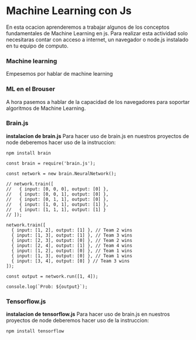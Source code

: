# Machine Learning con Js
En esta ocacion aprenderemos a trabajar algunos de los conceptos fundamentales de Machine Learning en js. Para realizar esta actividad solo necesitaras contar con acceso a internet, un navegador o node.js instalado en tu equipo de computo.

### Machine learning
Empesemos por hablar de machine learning

### ML en el Brouser
A hora pasemos a hablar de la capacidad de los navegadores para soportar algoritmos de Machine Learning.

### Brain.js
**instalacion de brain.js**
Para hacer uso de brain.js en nuestros proyectos de node deberemos hacer uso de la instruccion:
```
npm install brain
```



```
const brain = require('brain.js');

const network = new brain.NeuralNetwork();

// network.train([
//   { input: [0, 0, 0], output: [0] },
//   { input: [0, 0, 1], output: [0] },
//   { input: [0, 1, 1], output: [0] },
//   { input: [1, 0, 1], output: [1] },
//   { input: [1, 1, 1], output: [1] }
// ]);

network.train([
  { input: [1, 2], output: [1] }, // Team 2 wins
  { input: [1, 3], output: [1] }, // Team 3 wins
  { input: [2, 3], output: [0] }, // Team 2 wins
  { input: [2, 4], output: [1] }, // Team 4 wins
  { input: [1, 2], output: [0] }, // Team 1 wins
  { input: [1, 3], output: [0] }, // Team 1 wins
  { input: [3, 4], output: [0] } // Team 3 wins
]);

const output = network.run([1, 4]);

console.log(`Prob: ${output}`);
```

### Tensorflow.js
**instalacion de tensorflow.js**
Para hacer uso de brain.js en nuestros proyectos de node deberemos hacer uso de la instruccion:
```
npm install tensorflow
```
